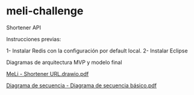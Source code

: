 # meli-challenge

Shortener API

Instrucciones previas:

1- Instalar Redis con la configuración por default local.
2- Instalar Eclipse

Diagramas de arquitectura MVP y modelo final

[MeLi - Shortener URL.drawio.pdf](https://github.com/nicolasdbasso/meli-challenge/files/8963764/MeLi.-.Shortener.URL.drawio.pdf)

[Diagrama de secuencia - Diagrama de secuencia básico.pdf](https://github.com/nicolasdbasso/meli-challenge/files/8963766/Diagrama.de.secuencia.-.Diagrama.de.secuencia.basico.pdf)
